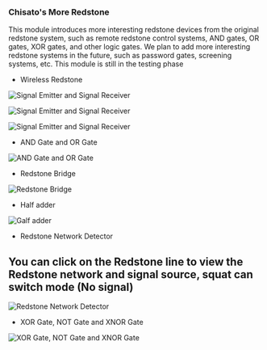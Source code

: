 ### Chisato's More Redstone

This module introduces more interesting redstone devices from the original redstone system, such as remote redstone control systems, AND gates, OR gates, XOR gates, and other logic gates. We plan to add more interesting redstone systems in the future, such as password gates, screening systems, etc. This module is still in the testing phase

- Wireless Redstone

![Signal Emitter and Signal Receiver](https://cdn.modrinth.com/data/cached_images/2ef3ee6b532e68f654f1a984e49015b43aaf0264.png)

![Signal Emitter and Signal Receiver](https://cdn.modrinth.com/data/cached_images/fca30d2b036952e13562618e19674f7c487f48eb.gif)

![Signal Emitter and Signal Receiver](https://cdn.modrinth.com/data/cached_images/0264b341028b41d4b5bf756b4c6a795c9145854c.gif)


- AND Gate and OR Gate

![AND Gate and OR Gate](https://cdn.modrinth.com/data/cached_images/8812054841ae502f88533a9c0f0384e5d89f51ca.png)

- Redstone Bridge

![Redstone Bridge](https://cdn.modrinth.com/data/cached_images/825944e7de66f367c09ea0f4f877d2aceb803dbf.png)

- Half adder

![Galf adder](https://cdn.modrinth.com/data/cached_images/328d17a24cdeaa252b342cd3a3dc34454de0e521.png)

- Redstone Network Detector

You can click on the Redstone line to view the Redstone network and signal source, squat can switch mode (No signal)
- 
![Redstone Network Detector](https://cdn.modrinth.com/data/cached_images/e6e3ba116bfdbfa9320d027109d290b5e8bfaac0.png)

- XOR Gate, NOT Gate and XNOR Gate

![XOR Gate, NOT Gate and XNOR Gate](https://cdn.modrinth.com/data/cached_images/bdea1fd544c2ebf6643e45e6eafd90384a47cae7.png)

